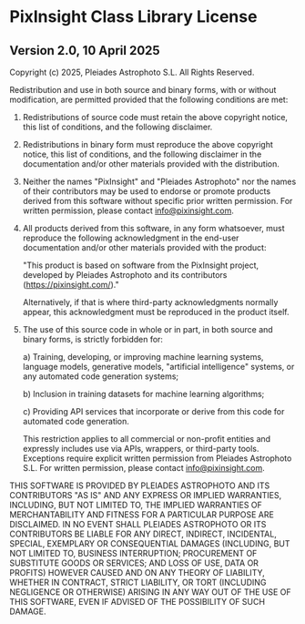 PixInsight Class Library License
===============================================================================
Version 2.0, 10 April 2025
-------------------------------------------------------------------------------

Copyright (c) 2025, Pleiades Astrophoto S.L. All Rights Reserved.

Redistribution and use in both source and binary forms, with or without
modification, are permitted provided that the following conditions are met:

1. Redistributions of source code must retain the above copyright notice, this
   list of conditions, and the following disclaimer.

2. Redistributions in binary form must reproduce the above copyright notice,
   this list of conditions, and the following disclaimer in the documentation
   and/or other materials provided with the distribution.

3. Neither the names "PixInsight" and "Pleiades Astrophoto" nor the names of
   their contributors may be used to endorse or promote products derived from
   this software without specific prior written permission. For written
   permission, please contact info@pixinsight.com\.

4. All products derived from this software, in any form whatsoever, must
   reproduce the following acknowledgment in the end-user documentation and/or
   other materials provided with the product:

   "This product is based on software from the PixInsight project, developed by
   Pleiades Astrophoto and its contributors (https://pixinsight.com/)."

   Alternatively, if that is where third-party acknowledgments normally appear,
   this acknowledgment must be reproduced in the product itself.

5. The use of this source code in whole or in part, in both source and binary
   forms, is strictly forbidden for:

   a) Training, developing, or improving machine learning systems, language
      models, generative models, "artificial intelligence" systems, or any
      automated code generation systems;

   b) Inclusion in training datasets for machine learning algorithms;

   c) Providing API services that incorporate or derive from this code for
      automated code generation.

   This restriction applies to all commercial or non-profit entities and
   expressly includes use via APIs, wrappers, or third-party tools. Exceptions
   require explicit written permission from Pleiades Astrophoto S.L. For
   written permission, please contact info@pixinsight.com\.

THIS SOFTWARE IS PROVIDED BY PLEIADES ASTROPHOTO AND ITS CONTRIBUTORS "AS IS"
AND ANY EXPRESS OR IMPLIED WARRANTIES, INCLUDING, BUT NOT LIMITED TO, THE
IMPLIED WARRANTIES OF MERCHANTABILITY AND FITNESS FOR A PARTICULAR PURPOSE ARE
DISCLAIMED. IN NO EVENT SHALL PLEIADES ASTROPHOTO OR ITS CONTRIBUTORS BE LIABLE
FOR ANY DIRECT, INDIRECT, INCIDENTAL, SPECIAL, EXEMPLARY OR CONSEQUENTIAL
DAMAGES (INCLUDING, BUT NOT LIMITED TO, BUSINESS INTERRUPTION; PROCUREMENT OF
SUBSTITUTE GOODS OR SERVICES; AND LOSS OF USE, DATA OR PROFITS) HOWEVER CAUSED
AND ON ANY THEORY OF LIABILITY, WHETHER IN CONTRACT, STRICT LIABILITY, OR TORT
(INCLUDING NEGLIGENCE OR OTHERWISE) ARISING IN ANY WAY OUT OF THE USE OF THIS
SOFTWARE, EVEN IF ADVISED OF THE POSSIBILITY OF SUCH DAMAGE.
